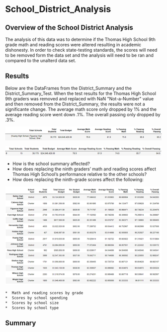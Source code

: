 # School_District_Analysis

## Overview of the School District Analysis

The analysis of this data was to determine if the Thomas High School 9th grade math and reading scores were altered resulting in academic
dishonesty.  In order to check state-testing standards, the scores will need to be removed form the data set and the analysis will need 
to be ran and compared to the unalterd data set.   


## Results

Below are the DataFrames from the District_Summary and the District_Summary_Test.  When the test results for the Thomas High School 9th graders
was removed and replaced with NaN "Not-a-Number" value and then removed from the District_Summary, the results were not a significante change.
The average math score only dropped by 1% and the average reading score went down .1%.  The overall passing only dropped by .3%.

  
![](https://github.com/crashdean/School_District_Analysis/blob/main/Resources/District_Summary.png)
 
 

![](https://github.com/crashdean/School_District_Analysis/blob/main/Resources/Distict_summary_Test.png)

*  How is the school summary affected?
*  How does replacing the ninth graders’ math and reading scores affect Thomas High School’s performance relative to the other schools?
*  How does replacing the ninth-grade scores affect the following:



![](https://github.com/crashdean/School_District_Analysis/blob/main/Resources/District_Summary_Total.png)

    *  Math and reading scores by grade
    *  Scores by school spending
    *  Scores by school size
    *  Scores by school type

## Summary
